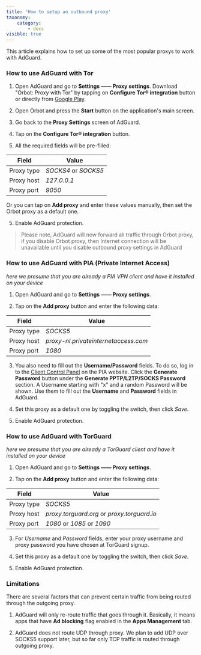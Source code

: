 ```yaml
---
title: 'How to setup an outbound proxy'
taxonomy:
    category:
        - docs
visible: true
---
```


This article explains how to set up some of the most popular proxys to work with AdGuard.

### How to use AdGuard with Tor

1. Open AdGuard and go to **Settings —— Proxy settings**. Download "Orbot: Proxy with Tor" by tapping on **Configure Tor® integration** button or directly from [Google Play](https://play.google.com/store/apps/details?id=org.torproject.android&noprocess). 

2. Open Orbot and press the **Start** button on the application's main screen.

2. Go back to the **Proxy Settings** screen of AdGuard.

3. Tap on the **Configure Tor® integration** button. 

4. All the required fields will be pre-filled:

Field      |  Value
-------    | --------- 
Proxy type | *SOCKS4* or *SOCKS5* 
Proxy host | *127.0.0.1*
Proxy port | *9050*
   
Or you can tap on **Add proxy** and enter these values manually, then set the Orbot proxy as a default one.
   
5. Enable AdGuard protection.

> Please note, AdGuard will now forward all traffic through Orbot proxy, if you disable Orbot proxy, then Internet connection will be unavailable until you disable outbound proxy settings in AdGuard

### How to use AdGuard with PIA (Private Internet Access)

*here we presume that you are already a PIA VPN client and have it installed on your device*

1. Open AdGuard and go to **Settings —— Proxy settings**.

2. Tap on the **Add proxy** button and enter the following data:
    
Field      |  Value
-------    | --------- 
Proxy type | *SOCKS5* 
Proxy host | *proxy-nl.privateinternetaccess.com*
Proxy port | *1080*
	
3. You also need to fill out the **Username/Password** fields. To do so, log in to the [Client Control Panel](https://www.privateinternetaccess.com/pages/client-sign-in) on the PIA website. Click the **Generate Password** button under the **Generate PPTP/L2TP/SOCKS Password** section. A Username starting with "x" and a random Password will be shown. Use them to fill out the **Username** and **Password** fields in AdGuard.

4. Set this proxy as a default one by toggling the switch, then click *Save*.

5. Enable AdGuard protection.

### How to use AdGuard with TorGuard

*here we presume that you are already a TorGuard client and have it installed on your device*

1. Open AdGuard and go to **Settings —— Proxy settings**.

2. Tap on the **Add proxy** button and enter the following data:

Field      |  Value
-------    | --------- 
Proxy type | *SOCKS5* 
Proxy host | *proxy.torguard.org* or *proxy.torguard.io*
Proxy port | *1080* or *1085* or *1090*
	
3. For *Username* and *Password* fields, enter your proxy username and proxy password you have chosen at TorGuard signup.

4. Set this proxy as a default one by toggling the switch, then click *Save*.

5. Enable AdGuard protection.

### Limitations

There are several factors that can prevent certain traffic from being routed through the outgoing proxy.

1. AdGuard will only re-route traffic that goes through it. Basically, it means apps that have **Ad blocking** flag enabled in the **Apps Management** tab. 

2. AdGuard does not route UDP through proxy. We plan to add UDP over SOCKS5 support later, but so far only TCP traffic is routed through outgoing proxy.
